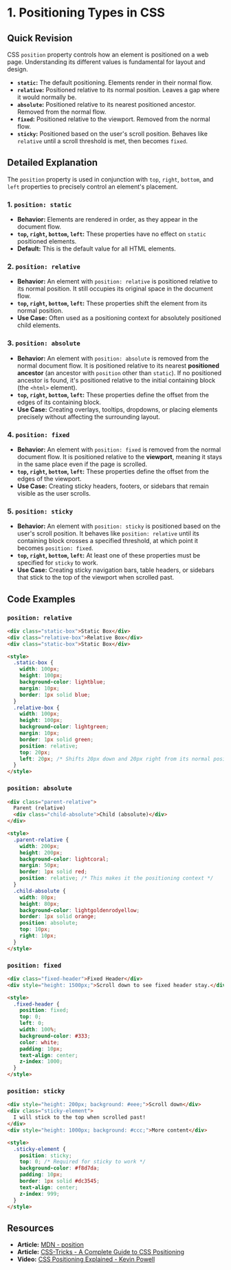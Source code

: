 
# 1. Positioning Types in CSS

## Quick Revision

CSS `position` property controls how an element is positioned on a web page. Understanding its different values is fundamental for layout and design.

*   **`static`:** The default positioning. Elements render in their normal flow.
*   **`relative`:** Positioned relative to its normal position. Leaves a gap where it would normally be.
*   **`absolute`:** Positioned relative to its nearest positioned ancestor. Removed from the normal flow.
*   **`fixed`:** Positioned relative to the viewport. Removed from the normal flow.
*   **`sticky`:** Positioned based on the user's scroll position. Behaves like `relative` until a scroll threshold is met, then becomes `fixed`.

## Detailed Explanation

The `position` property is used in conjunction with `top`, `right`, `bottom`, and `left` properties to precisely control an element's placement.

### 1. `position: static`

*   **Behavior:** Elements are rendered in order, as they appear in the document flow.
*   **`top`, `right`, `bottom`, `left`:** These properties have no effect on `static` positioned elements.
*   **Default:** This is the default value for all HTML elements.

### 2. `position: relative`

*   **Behavior:** An element with `position: relative` is positioned relative to its normal position. It still occupies its original space in the document flow.
*   **`top`, `right`, `bottom`, `left`:** These properties shift the element from its normal position.
*   **Use Case:** Often used as a positioning context for absolutely positioned child elements.

### 3. `position: absolute`

*   **Behavior:** An element with `position: absolute` is removed from the normal document flow. It is positioned relative to its nearest **positioned ancestor** (an ancestor with `position` other than `static`). If no positioned ancestor is found, it's positioned relative to the initial containing block (the `<html>` element).
*   **`top`, `right`, `bottom`, `left`:** These properties define the offset from the edges of its containing block.
*   **Use Case:** Creating overlays, tooltips, dropdowns, or placing elements precisely without affecting the surrounding layout.

### 4. `position: fixed`

*   **Behavior:** An element with `position: fixed` is removed from the normal document flow. It is positioned relative to the **viewport**, meaning it stays in the same place even if the page is scrolled.
*   **`top`, `right`, `bottom`, `left`:** These properties define the offset from the edges of the viewport.
*   **Use Case:** Creating sticky headers, footers, or sidebars that remain visible as the user scrolls.

### 5. `position: sticky`

*   **Behavior:** An element with `position: sticky` is positioned based on the user's scroll position. It behaves like `position: relative` until its containing block crosses a specified threshold, at which point it becomes `position: fixed`.
*   **`top`, `right`, `bottom`, `left`:** At least one of these properties must be specified for `sticky` to work.
*   **Use Case:** Creating sticky navigation bars, table headers, or sidebars that stick to the top of the viewport when scrolled past.

## Code Examples

### `position: relative`

```html
<div class="static-box">Static Box</div>
<div class="relative-box">Relative Box</div>
<div class="static-box">Static Box</div>

<style>
  .static-box {
    width: 100px;
    height: 100px;
    background-color: lightblue;
    margin: 10px;
    border: 1px solid blue;
  }
  .relative-box {
    width: 100px;
    height: 100px;
    background-color: lightgreen;
    margin: 10px;
    border: 1px solid green;
    position: relative;
    top: 20px;
    left: 20px; /* Shifts 20px down and 20px right from its normal position */
  }
</style>
```

### `position: absolute`

```html
<div class="parent-relative">
  Parent (relative)
  <div class="child-absolute">Child (absolute)</div>
</div>

<style>
  .parent-relative {
    width: 200px;
    height: 200px;
    background-color: lightcoral;
    margin: 50px;
    border: 1px solid red;
    position: relative; /* This makes it the positioning context */
  }
  .child-absolute {
    width: 80px;
    height: 80px;
    background-color: lightgoldenrodyellow;
    border: 1px solid orange;
    position: absolute;
    top: 10px;
    right: 10px;
  }
</style>
```

### `position: fixed`

```html
<div class="fixed-header">Fixed Header</div>
<div style="height: 1500px;">Scroll down to see fixed header stay.</div>

<style>
  .fixed-header {
    position: fixed;
    top: 0;
    left: 0;
    width: 100%;
    background-color: #333;
    color: white;
    padding: 10px;
    text-align: center;
    z-index: 1000;
  }
</style>
```

### `position: sticky`

```html
<div style="height: 200px; background: #eee;">Scroll down</div>
<div class="sticky-element">
  I will stick to the top when scrolled past!
</div>
<div style="height: 1000px; background: #ccc;">More content</div>

<style>
  .sticky-element {
    position: sticky;
    top: 0; /* Required for sticky to work */
    background-color: #f8d7da;
    padding: 10px;
    border: 1px solid #dc3545;
    text-align: center;
    z-index: 999;
  }
</style>
```

## Resources

*   **Article:** [MDN - position](https://developer.mozilla.org/en-US/docs/Web/CSS/position)
*   **Article:** [CSS-Tricks - A Complete Guide to CSS Positioning](https://css-tricks.com/almanac/properties/p/position/)
*   **Video:** [CSS Positioning Explained - Kevin Powell](https://www.youtube.com/watch?v=static-relative-absolute-fixed-sticky)
